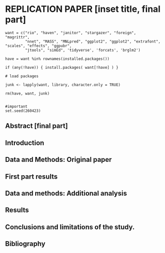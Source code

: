 # REPLICATION PAPER [inset title, final part]

```{r,echo = FALSE }
want = c("rio", "haven", "janitor", "stargazer", "foreign", "magrittr",
         "nnet", "MASS", "MNLpred", "ggplot2", "ggplot2", "extrafont", "scales", "effects", "ggpubr",
         "jtools", "simEd", 'tidyverse', 'forcats', 'brglm2')

have = want %in% rownames(installed.packages())

if (any(!have)) { install.packages( want[!have] ) }

# load packages

junk <- lapply(want, library, character.only = TRUE)

rm(have, want, junk)


#important
set.seed(260423)
```

## Abstract [final part]

## Introduction

## Data and Methods: Original paper

## First part results

## Data and methods: Additional analysis

## Results

## Conclusions and limitations of the study.

## Bibliography
